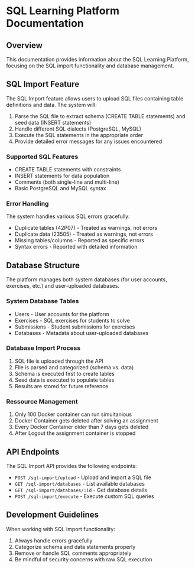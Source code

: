 # SQL Learning Platform Documentation

## Overview

This documentation provides information about the SQL Learning Platform, focusing on the SQL import functionality and database management.

## SQL Import Feature

The SQL Import feature allows users to upload SQL files containing table definitions and data. The system will:

1. Parse the SQL file to extract schema (CREATE TABLE statements) and seed data (INSERT statements)
2. Handle different SQL dialects (PostgreSQL, MySQL)
3. Execute the SQL statements in the appropriate order
4. Provide detailed error messages for any issues encountered

### Supported SQL Features

- CREATE TABLE statements with constraints
- INSERT statements for data population
- Comments (both single-line and multi-line)
- Basic PostgreSQL and MySQL syntax

### Error Handling

The system handles various SQL errors gracefully:

- Duplicate tables (42P07) - Treated as warnings, not errors
- Duplicate data (23505) - Treated as warnings, not errors
- Missing tables/columns - Reported as specific errors
- Syntax errors - Reported with detailed information

## Database Structure

The platform manages both system databases (for user accounts, exercises, etc.) and user-uploaded databases.

### System Database Tables

- Users - User accounts for the platform
- Exercises - SQL exercises for students to solve
- Submissions - Student submissions for exercises
- Databases - Metadata about user-uploaded databases

### Database Import Process

1. SQL file is uploaded through the API
2. File is parsed and categorized (schema vs. data)
3. Schema is executed first to create tables
4. Seed data is executed to populate tables
5. Results are stored for future reference

### Ressource Management
1. Only 100 Docker container can run simultanious
2. Docker Container gets deleted after solving an assignment
3. Every Docker Container older than 7 days gets deleted
4. After Logout the assignment container is stopped

## API Endpoints

The SQL Import API provides the following endpoints:

- `POST /sql-import/upload` - Upload and import a SQL file
- `GET /sql-import/databases` - List available databases
- `GET /sql-import/databases/:id` - Get database details
- `POST /sql-import/execute` - Execute custom SQL queries

## Development Guidelines

When working with SQL import functionality:

1. Always handle errors gracefully
2. Categorize schema and data statements properly
3. Remove or handle SQL comments appropriately
4. Be mindful of security concerns with raw SQL execution 